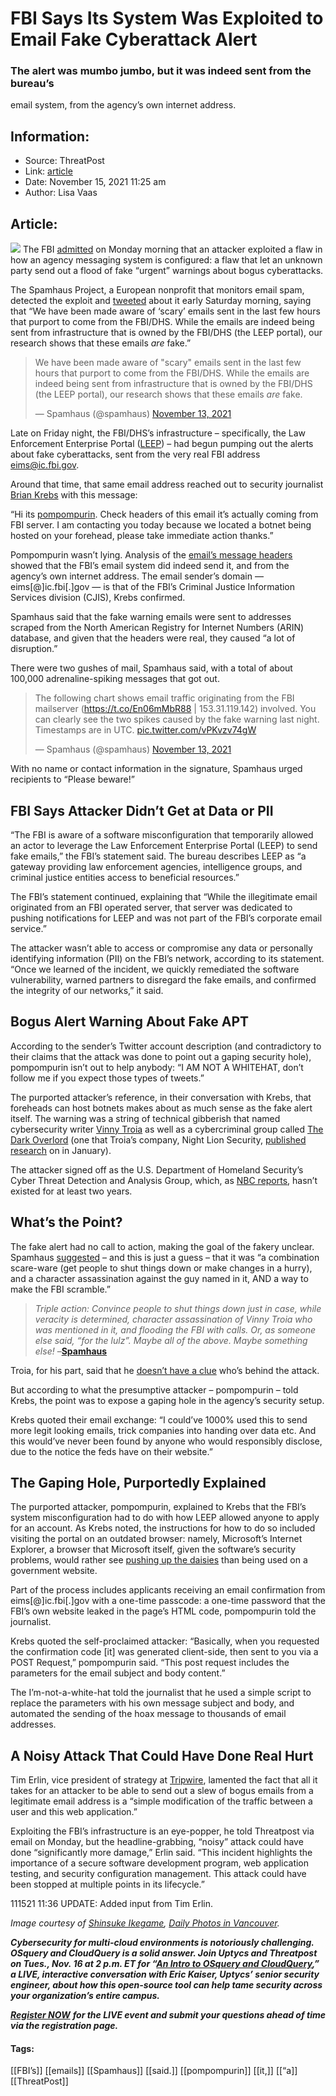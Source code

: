 # FBI Says Its System Was Exploited to Email Fake Cyberattack Alert
### The alert was mumbo jumbo, but it was indeed sent from the bureau’s
 email system, from the agency’s own internet address.

## Information:
+ Source: ThreatPost
+ Link: [article](https://kasperskycontenthub.com/threatpost-global/?p=176333)
+ Date: November 15, 2021  11:25 am
+ Author: Lisa Vaas


## Article:
![](https://media.threatpost.com/wp-content/uploads/sites/103/2021/11/15110824/FBI-e1636992517165.jpeg)
The FBI [admitted](https://www.fbi.gov/news/pressrel/press-releases/fbi-statement-on-incident-involving-fake-emails) on Monday morning that an attacker exploited a flaw in how an agency messaging system is configured: a flaw that let an unknown party send out a flood of fake “urgent” warnings about bogus cyberattacks.


The Spamhaus Project, a European nonprofit that monitors email spam, detected the exploit and [tweeted](https://twitter.com/spamhaus/status/1459450061696417792?ref_src=twsrc%5Etfw%7Ctwcamp%5Etweetembed%7Ctwterm%5E1459450061696417792%7Ctwgr%5E%7Ctwcon%5Es1_&ref_url=https%3A%2F%2Fwww.theregister.com%2F2021%2F11%2F15%2Ffbi_fake_emails%2F) about it early Saturday morning, saying that “We have been made aware of ‘scary’ emails sent in the last few hours that purport to come from the FBI/DHS. While the emails are indeed being sent from infrastructure that is owned by the FBI/DHS (the LEEP portal), our research shows that these emails *are* fake.”



> 
> We have been made aware of "scary" emails sent in the last few hours that purport to come from the FBI/DHS. While the emails are indeed being sent from infrastructure that is owned by the FBI/DHS (the LEEP portal), our research shows that these emails *are* fake.
> 
> 
> — Spamhaus (@spamhaus) [November 13, 2021](https://twitter.com/spamhaus/status/1459450061696417792?ref_src=twsrc%5Etfw)
> 
> 



Late on Friday night, the FBI/DHS’s infrastructure – specifically, the Law Enforcement Enterprise Portal ([LEEP](https://www.fbi.gov/services/cjis/leep)) – had begun pumping out the alerts about fake cyberattacks, sent from the very real FBI address eims@ic.fbi.gov.


Around that time, that same email address reached out to security journalist [Brian Krebs](https://krebsonsecurity.com/2021/11/hoax-email-blast-abused-poor-coding-in-fbi-website/) with this message:


“Hi its [pompompurin](https://mobile.twitter.com/pompompur_in). Check headers of this email it’s actually coming from FBI server. I am contacting you today because we located a botnet being hosted on your forehead, please take immediate action thanks.”


Pompompurin wasn’t lying. Analysis of the [email’s message headers](https://twitter.com/spamhaus/status/1459817319169933314) showed that the FBI’s email system did indeed send it, and from the agency’s own internet address. The email sender’s domain — eims[@]ic.fbi[.]gov — is that of the FBI’s Criminal Justice Information Services division (CJIS), Krebs confirmed.


Spamhaus said that the fake warning emails were sent to addresses scraped from the North American Registry for Internet Numbers (ARIN) database, and given that the headers were real, they caused “a lot of disruption.”


There were two gushes of mail, Spamhaus said, with a total of about 100,000 adrenaline-spiking messages that got out.



> 
> The following chart shows email traffic originating from the FBI mailserver (<https://t.co/En06mMbR88> | 153.31.119.142) involved. You can clearly see the two spikes caused by the fake warning last night. Timestamps are in UTC. [pic.twitter.com/vPKvzv74gW](https://t.co/vPKvzv74gW)
> 
> 
> — Spamhaus (@spamhaus) [November 13, 2021](https://twitter.com/spamhaus/status/1459553184330956803?ref_src=twsrc%5Etfw)
> 
> 



With no name or contact information in the signature, Spamhaus urged recipients to “Please beware!”


FBI Says Attacker Didn’t Get at Data or PII
-------------------------------------------


“The FBI is aware of a software misconfiguration that temporarily allowed an actor to leverage the Law Enforcement Enterprise Portal (LEEP) to send fake emails,” the FBI’s statement said. The bureau describes LEEP as “a gateway providing law enforcement agencies, intelligence groups, and criminal justice entities access to beneficial resources.”


The FBI’s statement continued, explaining that “While the illegitimate email originated from an FBI operated server, that server was dedicated to pushing notifications for LEEP and was not part of the FBI’s corporate email service.”


The attacker wasn’t able to access or compromise any data or personally identifying information (PII) on the FBI’s network, according to its statement. “Once we learned of the incident, we quickly remediated the software vulnerability, warned partners to disregard the fake emails, and confirmed the integrity of our networks,” it said.


Bogus Alert Warning About Fake APT
----------------------------------


According to the sender’s Twitter account description (and contradictory to their claims that the attack was done to point out a gaping security hole), pompompurin isn’t out to help anybody: “I AM NOT A WHITEHAT, don’t follow me if you expect those types of tweets.”


The purported attacker’s reference, in their conversation with Krebs, that foreheads can host botnets makes about as much sense as the fake alert itself. The warning was a string of technical gibberish that named cybersecurity writer [Vinny Troia](https://twitter.com/vinnytroia) as well as a cybercriminal group called [The Dark Overlord](https://www.bbc.com/news/technology-54247527) (one that Troia’s company, Night Lion Security, [published research](https://nightlion.com/blog/2021/infographic-thedarkoverlord-shinyhunters/) on in January).


The attacker signed off as the U.S. Department of Homeland Security’s Cyber Threat Detection and Analysis Group, which, as [NBC reports](https://www.nbcnews.com/tech/security/hacker-takes-fbi-email-server-blasts-spam-thousands-rcna5530), hasn’t existed for at least two years.


What’s the Point?
-----------------


The fake alert had no call to action, making the goal of the fakery unclear. Spamhaus [suggested](https://twitter.com/spamhaus/status/1459462490274906113) – and this is just a guess – that it was “a combination scare-ware (get people to shut things down or make changes in a hurry), and a character assassination against the guy named in it, AND a way to make the FBI scramble.”



> *Triple action: Convince people to shut things down just in case, while veracity is determined, character assassination of Vinny Troia who was mentioned in it, and flooding the FBI with calls. Or, as someone else said, “for the lulz”. Maybe all of the above. Maybe something else!* –[**Spamhaus**](https://twitter.com/spamhaus/status/1459573839977926660)
> 
> 


Troia, for his part, said that he [doesn’t have a clue](https://twitter.com/vinnytroia/status/1459515619838251010?ref_src=twsrc%5Etfw%7Ctwcamp%5Etweetembed%7Ctwterm%5E1459515619838251010%7Ctwgr%5E%7Ctwcon%5Es1_&ref_url=https%3A%2F%2Fwww.theregister.com%2F2021%2F11%2F15%2Ffbi_fake_emails%2F) who’s behind the attack.


But according to what the presumptive attacker – pompompurin – told Krebs, the point was to expose a gaping hole in the agency’s security setup.


Krebs quoted their email exchange: “I could’ve 1000% used this to send more legit looking emails, trick companies into handing over data etc. And this would’ve never been found by anyone who would responsibly disclose, due to the notice the feds have on their website.”


The Gaping Hole, Purportedly Explained
--------------------------------------


The purported attacker, pompompurin, explained to Krebs that the FBI’s system misconfiguration had to do with how LEEP allowed anyone to apply for an account. As Krebs noted, the instructions for how to do so included visiting the portal on an outdated browser: namely, Microsoft’s Internet Explorer, a browser that Microsoft itself, given the software’s security problems, would rather see [pushing up the daisies](https://threatpost.com/ie-browser-death-march/160571/) than being used on a government website.


Part of the process includes applicants receiving an email confirmation from eims[@]ic.fbi[.]gov with a one-time passcode: a one-time password that the FBI’s own website leaked in the page’s HTML code, pompompurin told the journalist.


Krebs quoted the self-proclaimed attacker: “Basically, when you requested the confirmation code [it] was generated client-side, then sent to you via a POST Request,” pompompurin said. “This post request includes the parameters for the email subject and body content.”


The I’m-not-a-white-hat told the journalist that he used a simple script to replace the parameters with his own message subject and body, and automated the sending of the hoax message to thousands of email addresses.


A Noisy Attack That Could Have Done Real Hurt
---------------------------------------------


Tim Erlin, vice president of strategy at [Tripwire](http://www.tripwire.com/), lamented the fact that all it takes for an attacker to be able to send out a slew of bogus emails from a legitimate email address is a “simple modification of the traffic between a user and this web application.”


Exploiting the FBI’s infrastructure is an eye-popper, he told Threatpost via email on Monday, but the headline-grabbing, “noisy” attack could have done “significantly more damage,” Erlin said. “This incident highlights the importance of a secure software development program, web application testing, and security configuration management. This attack could have been stopped at multiple points in its lifecycle.”


111521 11:36 UPDATE: Added input from Tim Erlin.


*Image courtesy of [Shinsuke Ikegame](https://www.flickr.com/people/38867623@N05), [Daily Photos in Vancouver](https://www.flickr.com/photos/tequilapartners/3769245201/).*


***Cybersecurity for multi-cloud environments is notoriously challenging. OSquery and CloudQuery is a solid answer. Join Uptycs and Threatpost on Tues., Nov. 16 at 2 p.m. ET for “***[***An Intro to OSquery and CloudQuery***](https://bit.ly/3wf2vTP)***,” a LIVE, interactive conversation with Eric Kaiser, Uptycs’ senior security engineer, about how this open-source tool can help tame security across your organization’s entire campus.***


[***Register NOW***](https://bit.ly/3bBMX30) ***for the LIVE event and submit your questions ahead of time via the registration page.***




#### Tags:
[[FBI’s]] [[emails]] [[Spamhaus]] [[said.]] [[pompompurin]] [[it,]] [[“a]] [[ThreatPost]]
